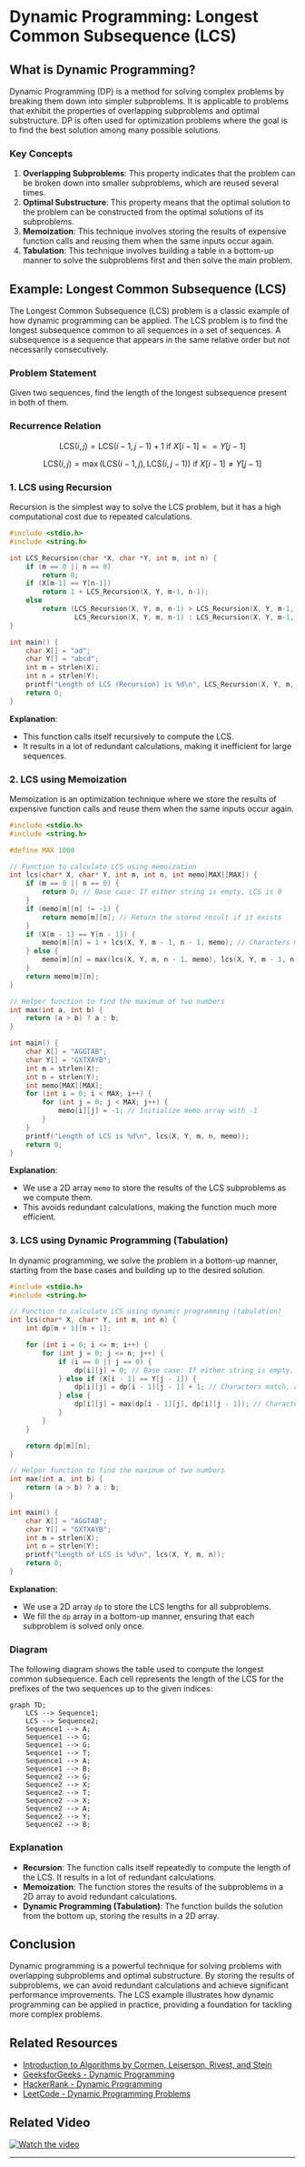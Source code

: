 # Dynamic Programming: Longest Common Subsequence (LCS)

## What is Dynamic Programming?

Dynamic Programming (DP) is a method for solving complex problems by breaking them down into simpler subproblems. It is applicable to problems that exhibit the properties of overlapping subproblems and optimal substructure. DP is often used for optimization problems where the goal is to find the best solution among many possible solutions.

### Key Concepts

1. **Overlapping Subproblems**: This property indicates that the problem can be broken down into smaller subproblems, which are reused several times.
2. **Optimal Substructure**: This property means that the optimal solution to the problem can be constructed from the optimal solutions of its subproblems.
3. **Memoization**: This technique involves storing the results of expensive function calls and reusing them when the same inputs occur again.
4. **Tabulation**: This technique involves building a table in a bottom-up manner to solve the subproblems first and then solve the main problem.

## Example: Longest Common Subsequence (LCS)

The Longest Common Subsequence (LCS) problem is a classic example of how dynamic programming can be applied. The LCS problem is to find the longest subsequence common to all sequences in a set of sequences. A subsequence is a sequence that appears in the same relative order but not necessarily consecutively.

### Problem Statement

Given two sequences, find the length of the longest subsequence present in both of them.

### Recurrence Relation

$$
\text{LCS}(i, j) = \text{LCS}(i-1, j-1) + 1 \text{ if } X[i-1] == Y[j-1]
$$

$$
\text{LCS}(i, j) = \max(\text{LCS}(i-1, j), \text{LCS}(i, j-1)) \text{ if } X[i-1] \neq Y[j-1]
$$

### 1. LCS using Recursion

Recursion is the simplest way to solve the LCS problem, but it has a high computational cost due to repeated calculations.

```c
#include <stdio.h>
#include <string.h>

int LCS_Recursion(char *X, char *Y, int m, int n) {
    if (m == 0 || n == 0)
        return 0;
    if (X[m-1] == Y[n-1])
        return 1 + LCS_Recursion(X, Y, m-1, n-1);
    else
        return (LCS_Recursion(X, Y, m, n-1) > LCS_Recursion(X, Y, m-1, n)) ? 
                LCS_Recursion(X, Y, m, n-1) : LCS_Recursion(X, Y, m-1, n);
}

int main() {
    char X[] = "ad";
    char Y[] = "abcd";
    int m = strlen(X);
    int n = strlen(Y);
    printf("Length of LCS (Recursion) is %d\n", LCS_Recursion(X, Y, m, n));
    return 0;
}

```

**Explanation**:
- This function calls itself recursively to compute the LCS.
- It results in a lot of redundant calculations, making it inefficient for large sequences.

### 2. LCS using Memoization

Memoization is an optimization technique where we store the results of expensive function calls and reuse them when the same inputs occur again.

```c
#include <stdio.h>
#include <string.h>

#define MAX 1000

// Function to calculate LCS using memoization
int lcs(char* X, char* Y, int m, int n, int memo[MAX][MAX]) {
    if (m == 0 || n == 0) {
        return 0; // Base case: If either string is empty, LCS is 0
    }
    if (memo[m][n] != -1) {
        return memo[m][n]; // Return the stored result if it exists
    }
    if (X[m - 1] == Y[n - 1]) {
        memo[m][n] = 1 + lcs(X, Y, m - 1, n - 1, memo); // Characters match, move both indices
    } else {
        memo[m][n] = max(lcs(X, Y, m, n - 1, memo), lcs(X, Y, m - 1, n, memo)); // Characters don't match, move one index at a time
    }
    return memo[m][n];
}

// Helper function to find the maximum of two numbers
int max(int a, int b) {
    return (a > b) ? a : b;
}

int main() {
    char X[] = "AGGTAB";
    char Y[] = "GXTXAYB";
    int m = strlen(X);
    int n = strlen(Y);
    int memo[MAX][MAX];
    for (int i = 0; i < MAX; i++) {
        for (int j = 0; j < MAX; j++) {
            memo[i][j] = -1; // Initialize memo array with -1
        }
    }
    printf("Length of LCS is %d\n", lcs(X, Y, m, n, memo));
    return 0;
}
```

**Explanation**:
- We use a 2D array `memo` to store the results of the LCS subproblems as we compute them.
- This avoids redundant calculations, making the function much more efficient.

### 3. LCS using Dynamic Programming (Tabulation)

In dynamic programming, we solve the problem in a bottom-up manner, starting from the base cases and building up to the desired solution.

```c
#include <stdio.h>
#include <string.h>

// Function to calculate LCS using dynamic programming (tabulation)
int lcs(char* X, char* Y, int m, int n) {
    int dp[m + 1][n + 1];

    for (int i = 0; i <= m; i++) {
        for (int j = 0; j <= n; j++) {
            if (i == 0 || j == 0) {
                dp[i][j] = 0; // Base case: If either string is empty, LCS is 0
            } else if (X[i - 1] == Y[j - 1]) {
                dp[i][j] = dp[i - 1][j - 1] + 1; // Characters match, add 1 to the result
            } else {
                dp[i][j] = max(dp[i - 1][j], dp[i][j - 1]); // Characters don't match, take the maximum
            }
        }
    }

    return dp[m][n];
}

// Helper function to find the maximum of two numbers
int max(int a, int b) {
    return (a > b) ? a : b;
}

int main() {
    char X[] = "AGGTAB";
    char Y[] = "GXTXAYB";
    int m = strlen(X);
    int n = strlen(Y);
    printf("Length of LCS is %d\n", lcs(X, Y, m, n));
    return 0;
}
```

**Explanation**:
- We use a 2D array `dp` to store the LCS lengths for all subproblems.
- We fill the `dp` array in a bottom-up manner, ensuring that each subproblem is solved only once.

### Diagram

The following diagram shows the table used to compute the longest common subsequence. Each cell represents the length of the LCS for the prefixes of the two sequences up to the given indices:

```mermaid
graph TD;
    LCS --> Sequence1;
    LCS --> Sequence2;
    Sequence1 --> A;
    Sequence1 --> G;
    Sequence1 --> G;
    Sequence1 --> T;
    Sequence1 --> A;
    Sequence1 --> B;
    Sequence2 --> G;
    Sequence2 --> X;
    Sequence2 --> T;
    Sequence2 --> X;
    Sequence2 --> A;
    Sequence2 --> Y;
    Sequence2 --> B;
```

### Explanation

- **Recursion**: The function calls itself repeatedly to compute the length of the LCS. It results in a lot of redundant calculations.
- **Memoization**: The function stores the results of the subproblems in a 2D array to avoid redundant calculations.
- **Dynamic Programming (Tabulation)**: The function builds the solution from the bottom up, storing the results in a 2D array.

## Conclusion

Dynamic programming is a powerful technique for solving problems with overlapping subproblems and optimal substructure. By storing the results of subproblems, we can avoid redundant calculations and achieve significant performance improvements. The LCS example illustrates how dynamic programming can be applied in practice, providing a foundation for tackling more complex problems.

## Related Resources

- [Introduction to Algorithms by Cormen, Leiserson, Rivest, and Stein](https://mitpress.mit.edu/books/introduction-algorithms)
- [GeeksforGeeks - Dynamic Programming](https://www.geeksforgeeks.org/dynamic-programming/)
- [HackerRank - Dynamic Programming](https://www.hackerrank.com/domains/tutorials/10-days-of-dp)
- [LeetCode - Dynamic Programming Problems](https://leetcode.com/tag/dynamic-programming/)

## Related Video

[![Watch the video](https://img.youtube.com/vi/sSno9rV8Rhg/0.jpg)](https://youtu.be/sSno9rV8Rhg?si=zGg2RrhXFVh1PP5r)

---
